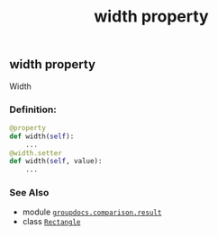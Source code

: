 ﻿---
title: width property
second_title: GroupDocs.Comparison for Python via .NET API References
description: 
type: docs
url: /python-net/groupdocs.comparison.result/rectangle/width/
is_root: false
weight: 40
---

## width property


Width
### Definition:
```python
@property
def width(self):
    ...
@width.setter
def width(self, value):
    ...
```

### See Also
* module [`groupdocs.comparison.result`](../../)
* class [`Rectangle`](/comparison/python-net/groupdocs.comparison.result/rectangle)
